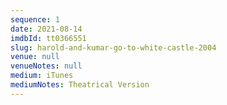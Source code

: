 ```yaml
---
sequence: 1
date: 2021-08-14
imdbId: tt0366551
slug: harold-and-kumar-go-to-white-castle-2004
venue: null
venueNotes: null
medium: iTunes
mediumNotes: Theatrical Version
---
```


